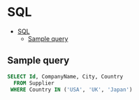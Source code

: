 # SQL

<!--ts-->
* [SQL](sql.md#sql)
   * [Sample query](sql.md#sample-query)

<!-- Added by: runner, at: Fri May 28 11:15:46 UTC 2021 -->

<!--te-->

## Sample query

```sql
SELECT Id, CompanyName, City, Country
  FROM Supplier
 WHERE Country IN ('USA', 'UK', 'Japan')
```
